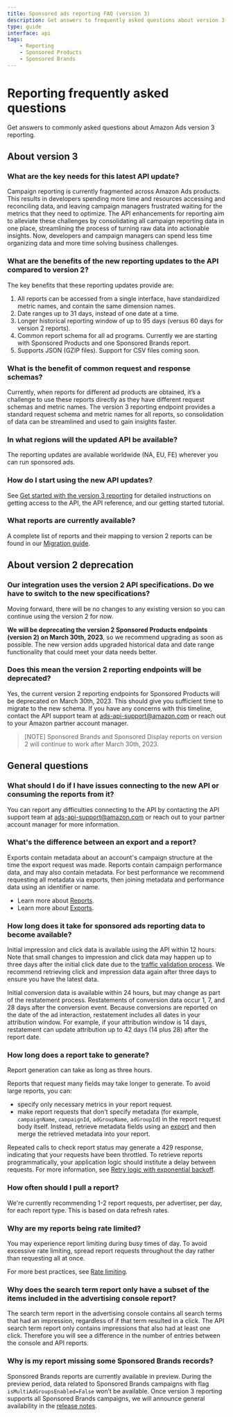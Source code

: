 ```yaml
---
title: Sponsored ads reporting FAQ (version 3) 
description: Get answers to frequently asked questions about version 3 reporting for sponsored ads campaigns using the Amazon Ads API. 
type: guide
interface: api
tags:
    - Reporting
    - Sponsored Products
    - Sponsored Brands
---
```


# Reporting frequently asked questions

Get answers to commonly asked questions about Amazon Ads version 3 reporting.

## About version 3

### What are the key needs for this latest API update?

Campaign reporting is currently fragmented across Amazon Ads products. This results in developers spending more time and resources accessing and reconciling data, and leaving campaign managers frustrated waiting for the metrics that they need to optimize. The API enhancements for reporting aim to alleviate these challenges by consolidating all campaign reporting data in one place, streamlining the process of turning raw data into actionable insights. Now, developers and campaign managers can spend less time organizing data and more time solving business challenges.

### What are the benefits of the new reporting updates to the API compared to version 2?

The key benefits that these reporting updates provide are:

1. All reports can be accessed from a single interface, have standardized metric names, and contain the same dimension names.
2. Date ranges up to 31 days, instead of one date at a time. 
3. Longer historical reporting window of up to 95 days (versus 60 days for version 2 reports). 
4. Common report schema for all ad programs. Currently we are starting with Sponsored Products and one Sponsored Brands report.
5. Supports JSON (GZIP files). Support for CSV files coming soon.

### What is the benefit of common request and response schemas? 

Currently, when reports for different ad products are obtained, it’s a challenge to use these reports directly as they have different request schemas and metric names. The version 3 reporting endpoint provides a standard request schema and metric names for all reports, so consolidation of data can be streamlined and used to gain insights faster.

### In what regions will the updated API be available?

The reporting updates are available worldwide (NA, EU, FE) wherever you can run sponsored ads.

### How do I start using the new API updates?

See [Get started with the version 3 reporting](guides/reporting/v3/get-started) for detailed instructions on getting access to the API, the API reference, and our getting started tutorial.

### What reports are currently available?

A complete list of reports and their mapping to version 2 reports can be found in our [Migration guide](reference/migration-guides/reporting-v2-v3#report-type-comparison).

## About version 2 deprecation

### Our integration uses the version 2 API specifications. Do we have to switch to the new specifications? 

Moving forward, there will be no changes to any existing version so you can continue using the version 2 for now. 

**We will be deprecating the version 2 Sponsored Products endpoints (version 2) on March 30th, 2023**, so we recommend upgrading as soon as possible. The new version adds upgraded historical data and date range functionality that could meet your data needs better. 

### Does this mean the version 2 reporting endpoints will be deprecated?

Yes, the current version 2 reporting endpoints for Sponsored Products will be deprecated on March 30th, 2023. This should give you sufficient time to migrate to the new schema. If you have any concerns with this timeline, contact the API support team at [ads-api-support@amazon.com](ads-api-support@amazon.com) or reach out to your Amazon partner account manager.

>[NOTE] Sponsored Brands and Sponsored Display reports on version 2 will continue to work after March 30th, 2023.

## General questions

### What should I do if I have issues connecting to the new API or consuming the reports from it?

You can report any difficulties connecting to the API by contacting the API support team at [ads-api-support@amazon.com](ads-api-support@amazon.com) or reach out to your partner account manager for more information.

### What's the difference between an export and a report?

Exports contain metadata about an account's campaign structure at the time the export request was made. Reports contain campaign performance data, and may also contain metadata. For best performance we recommend requesting all metadata via exports, then joining metadata and performance data using an identifier or name. 

- Learn more about [Reports](guides/reporting/overview).
- Learn more about [Exports](guides/exports/overview). 

### How long does it take for sponsored ads reporting data to become available?

Initial impression and click data is available using the API within 12 hours. Note that small changes to impression and click data may happen up to three days after the initial click date due to the [traffic validation process](https://advertising.amazon.com/help#GBYPYH79NGJJ5JPS). We recommend retrieving click and impression data again after three days to ensure you have the latest data. 

Initial conversion data is available within 24 hours, but may change as part of the restatement process. Restatements of conversion data occur 1, 7, and 28 days after the conversion event. Because conversions are reported on the date of the ad interaction, restatement includes all dates in your attribution window. For example, if your attribution window is 14 days, restatement can update attribution up to 42 days (14 plus 28) after the report date.

### How long does a report take to generate?

Report generation can take as long as three hours. 

Reports that request many fields may take longer to generate. To avoid large reports, you can:

- specify only necessary metrics in your report request. 
- make report requests that don't specify metadata (for example, `campaignName`, `campaignId`, `adGroupName`, `adGroupId`) in the report request body itself. Instead, retrieve metadata fields using an [export](guides/exports/overview) and then merge the retrieved metadata into your report. 

Repeated calls to check report status may generate a 429 response, indicating that your requests have been throttled. To retrieve reports programmatically, your application logic should institute a delay between requests. For more information, see [Retry logic with exponential backoff](reference/concepts/rate-limiting#use-retry-logic-with-exponential-backoff).

### How often should I pull a report?

We're currently recommending 1-2 report requests, per advertiser, per day, for each report type. This is based on data refresh rates.

### Why are my reports being rate limited?

You may experience report limiting during busy times of day. To avoid excessive rate limiting, spread report requests throughout the day rather than requesting all at once.

For more best practices, see [Rate limiting](reference/concepts/limits).

### Why does the search term report only have a subset of the items included in the advertising console report?

The search term report in the advertising console contains all search terms that had an impression, regardless of if that term resulted in a click. The API search term report only contains impressions that also had at least one click. Therefore you will see a difference in the number of entries between the console and API reports.

### Why is my report missing some Sponsored Brands records?

Sponsored Brands reports are currently available in preview. During the preview period, data related to Sponsored Brands campaigns with flag `isMultiAdGroupsEnabled=False` won’t be available. Once version 3 reporting supports all Sponsored Brands campaigns, we will announce general availability in the [release notes](release-notes/index).
